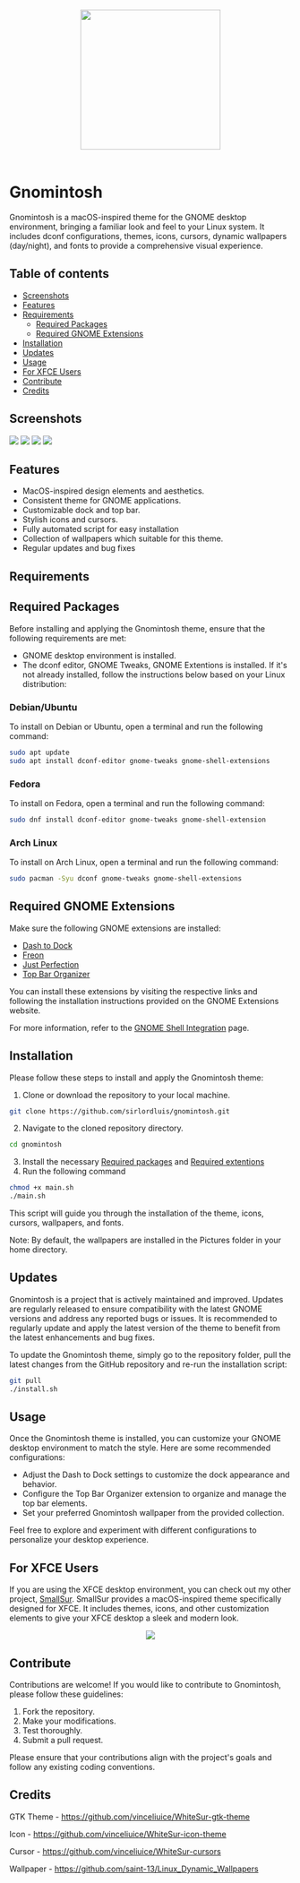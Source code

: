 <div align="center">
<img src="./images/gnomintosh.png" hight="250px" width="250px" style="padding: 20px 20px;"></img>
</div>

# Gnomintosh
Gnomintosh is a macOS-inspired theme for the GNOME desktop environment, bringing a familiar look and feel to your Linux system. It includes dconf configurations, themes, icons, cursors, dynamic wallpapers (day/night), and fonts to provide a comprehensive visual experience.

## Table of contents
- [Screenshots](#screenshots)
- [Features](#features)
- [Requirements](#requirements)
  - [Required Packages](#required-packages)
  - [Required GNOME Extensions](#required-gnome-extensions)
- [Installation](#installation)
- [Updates](#updates)
- [Usage](#usage)
- [For XFCE Users](#for-xfce-users)
- [Contribute](#contribute)
- [Credits](#contribute)

## Screenshots
![](./images/1.png)
![](./images/2.png)
![](./images/3.png)
![](./images/4.png)

## Features

- MacOS-inspired design elements and aesthetics.
- Consistent theme for GNOME applications.
- Customizable dock and top bar.
- Stylish icons and cursors.
- Fully automated script for easy installation
- Collection of wallpapers which suitable for this theme.
- Regular updates and bug fixes

## Requirements
## Required Packages
Before installing and applying the Gnomintosh theme, ensure that the following requirements are met:

- GNOME desktop environment is installed.
- The dconf editor, GNOME Tweaks, GNOME Extentions is installed. If it's not already installed, follow the instructions below based on your Linux distribution:

### Debian/Ubuntu
To install on Debian or Ubuntu, open a terminal and run the following command:
```bash
sudo apt update
sudo apt install dconf-editor gnome-tweaks gnome-shell-extensions
```
### Fedora
To install on Fedora, open a terminal and run the following command:
```bash
sudo dnf install dconf-editor gnome-tweaks gnome-shell-extension
```

### Arch Linux
To install on Arch Linux, open a terminal and run the following command:
```bash
sudo pacman -Syu dconf gnome-tweaks gnome-shell-extensions
```

## Required GNOME Extensions
Make sure the following GNOME extensions are installed:
- [Dash to Dock](https://extensions.gnome.org/extension/307/dash-to-dock/)
- [Freon](https://extensions.gnome.org/extension/841/freon/)
- [Just Perfection](https://extensions.gnome.org/extension/3843/just-perfection/)
- [Top Bar Organizer](https://extensions.gnome.org/extension/4356/top-bar-organizer/)

You can install these extensions by visiting the respective links and following the installation instructions provided on the GNOME Extensions website.

For more information, refer to the [GNOME Shell Integration](https://wiki.gnome.org/action/show/Projects/GnomeShellIntegration/Installation) page.

## Installation
Please follow these steps to install and apply the Gnomintosh theme:

1. Clone or download the repository to your local machine.
```bash
git clone https://github.com/sirlordluis/gnomintosh.git
```
2. Navigate to the cloned repository directory.
```bash
cd gnomintosh
```
3. Install the necessary [Required packages](#required-packages) and [Required extentions](#required-gnome-extensions)
4. Run the following command
```bash
chmod +x main.sh
./main.sh
```
This script will guide you through the installation of the theme, icons, cursors, wallpapers, and fonts.

Note: By default, the wallpapers are installed in the Pictures folder in your home directory.

## Updates
Gnomintosh is a project that is actively maintained and improved. Updates are regularly released to ensure compatibility with the latest GNOME versions and address any reported bugs or issues. It is recommended to regularly update and apply the latest version of the theme to benefit from the latest enhancements and bug fixes.

To update the Gnomintosh theme, simply go to the repository folder, pull the latest changes from the GitHub repository and re-run the installation script:
```bash
git pull
./install.sh
```

## Usage
Once the Gnomintosh theme is installed, you can customize your GNOME desktop environment to match the style. Here are some recommended configurations:
- Adjust the Dash to Dock settings to customize the dock appearance and behavior.
- Configure the Top Bar Organizer extension to organize and manage the top bar elements.
- Set your preferred Gnomintosh wallpaper from the provided collection.

Feel free to explore and experiment with different configurations to personalize your desktop experience.

## For XFCE Users
If you are using the XFCE desktop environment, you can check out my other project, [SmallSur](https://github.com/jothi-prasath/SmallSur). SmallSur provides a macOS-inspired theme specifically designed for XFCE. It includes themes, icons, and other customization elements to give your XFCE desktop a sleek and modern look.

<p align="center"> <a href="https://github.com/jothi-prasath/SmallSur">
<img src="https://raw.githubusercontent.com/jothi-prasath/SmallSur/master/img/sample1.png"/>
</a> </p>


## Contribute
Contributions are welcome! If you would like to contribute to Gnomintosh, please follow these guidelines:

1. Fork the repository.
2. Make your modifications.
3. Test thoroughly.
4. Submit a pull request.

Please ensure that your contributions align with the project's goals and follow any existing coding conventions.

## Credits
GTK Theme - https://github.com/vinceliuice/WhiteSur-gtk-theme

Icon - https://github.com/vinceliuice/WhiteSur-icon-theme

Cursor - https://github.com/vinceliuice/WhiteSur-cursors

Wallpaper - https://github.com/saint-13/Linux_Dynamic_Wallpapers
